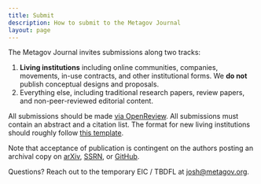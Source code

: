 ```yaml
---
title: Submit
description: How to submit to the Metagov Journal
layout: page
---
```


The Metagov Journal invites submissions along two tracks: 
1. **Living institutions** including online communities, companies, movements, in-use contracts, and other institutional forms. We **do not** publish conceptual designs and proposals.
2. Everything else, including traditional research papers, review papers, and non-peer-reviewed editorial content.

All submissions should be made [via OpenReview](https://openreview.net/group?id=metagov.org/Metagov). All submissions must contain an abstract and a citation list. The format for new living institutions should roughly follow [this template](https://github.com/metagov/journal/blob/main/_posts/2025-08-09-metagov-journal.md).

Note that acceptance of publication is contingent on the authors posting an archival copy on [arXiv](https://arxiv.org), [SSRN](https://www.ssrn.com), or [GitHub](https://github.com/metagov/journal/_posts/).

Questions? Reach out to the temporary EIC / TBDFL at josh@metagov.org.
